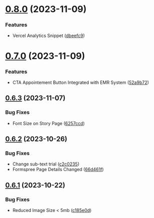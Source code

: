 # [0.8.0](https://github.com/Prathamesh-Shanbhag/Thrive-Physiotherapy/compare/v0.7.0...v0.8.0) (2023-11-09)


### Features

* Vercel Analytics Snippet ([dbeefc9](https://github.com/Prathamesh-Shanbhag/Thrive-Physiotherapy/commit/dbeefc98b16a4f2566d382fc45abd89af027c338))



# [0.7.0](https://github.com/Prathamesh-Shanbhag/Thrive-Physiotherapy/compare/v0.6.3...v0.7.0) (2023-11-09)


### Features

* CTA Appointement Button Integrated with EMR System ([52a9b72](https://github.com/Prathamesh-Shanbhag/Thrive-Physiotherapy/commit/52a9b72c501a5fc9ac82c989da63d6cef33230d0))



## [0.6.3](https://github.com/Prathamesh-Shanbhag/Thrive-Physiotherapy/compare/v0.6.2...v0.6.3) (2023-11-07)


### Bug Fixes

* Font Size on Story Page ([6257ccd](https://github.com/Prathamesh-Shanbhag/Thrive-Physiotherapy/commit/6257ccd6ee90a852ee8f11389bab2f851ce0943c))



## [0.6.2](https://github.com/Prathamesh-Shanbhag/Thrive-Physiotherapy/compare/v0.6.1...v0.6.2) (2023-10-26)


### Bug Fixes

* Change sub-text trial ([c2c0235](https://github.com/Prathamesh-Shanbhag/Thrive-Physiotherapy/commit/c2c023567a43f0dab0a373d692ccb56ab59029f3))
* Formspree Page Details Changed ([66d461f](https://github.com/Prathamesh-Shanbhag/Thrive-Physiotherapy/commit/66d461f5a58d2affeaabb1a7e7fa5daab7ab50aa))



## [0.6.1](https://github.com/Prathamesh-Shanbhag/Thrive-Physiotherapy/compare/v0.6.0...v0.6.1) (2023-10-22)


### Bug Fixes

* Reduced Image Size < 5mb ([c185e0d](https://github.com/Prathamesh-Shanbhag/Thrive-Physiotherapy/commit/c185e0d968024193c0326b270b3337808dc7ccf2))



